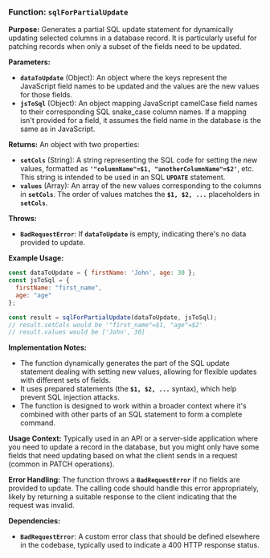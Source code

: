 ### **Function: `sqlForPartialUpdate`**

**Purpose:**
Generates a partial SQL update statement for dynamically updating selected columns in a database record. It is particularly useful for patching records when only a subset of the fields need to be updated.

**Parameters:**

- **`dataToUpdate`** (Object): An object where the keys represent the JavaScript field names to be updated and the values are the new values for those fields.
- **`jsToSql`** (Object): An object mapping JavaScript camelCase field names to their corresponding SQL snake_case column names. If a mapping isn't provided for a field, it assumes the field name in the database is the same as in JavaScript.

**Returns:**
An object with two properties:

- **`setCols`** (String): A string representing the SQL code for setting the new values, formatted as **`'"columnName"=$1, "anotherColumnName"=$2'`**, etc. This string is intended to be used in an SQL **`UPDATE`** statement.
- **`values`** (Array): An array of the new values corresponding to the columns in **`setCols`**. The order of values matches the **`$1, $2, ...`** placeholders in **`setCols`**.

**Throws:**

- **`BadRequestError`**: If **`dataToUpdate`** is empty, indicating there's no data provided to update.

**Example Usage:**

```JavaScript
const dataToUpdate = { firstName: 'John', age: 30 };
const jsToSql = {
  firstName: "first_name",
  age: "age"
};

const result = sqlForPartialUpdate(dataToUpdate, jsToSql);
// result.setCols would be '"first_name"=$1, "age"=$2'
// result.values would be ['John', 30]

```

**Implementation Notes:**

- The function dynamically generates the part of the SQL update statement dealing with setting new values, allowing for flexible updates with different sets of fields.
- It uses prepared statements (the **`$1, $2, ...`** syntax), which help prevent SQL injection attacks.
- The function is designed to work within a broader context where it's combined with other parts of an SQL statement to form a complete command.

**Usage Context:**
Typically used in an API or a server-side application where you need to update a record in the database, but you might only have some fields that need updating based on what the client sends in a request (common in PATCH operations).

**Error Handling:**
The function throws a **`BadRequestError`** if no fields are provided to update. The calling code should handle this error appropriately, likely by returning a suitable response to the client indicating that the request was invalid.

**Dependencies:**

- **`BadRequestError`**: A custom error class that should be defined elsewhere in the codebase, typically used to indicate a 400 HTTP response status.